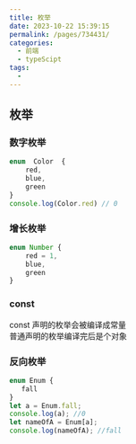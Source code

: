 ```yaml
---
title: 枚举
date: 2023-10-22 15:39:15
permalink: /pages/734431/
categories: 
  - 前端
  - typeScipt
tags: 
  - 
---
```

## 枚举
### 数字枚举
```ts
enum  Color  {
    red,
    blue,
    green
}
console.log(Color.red) // 0
```

### 增长枚举
```ts
enum Number {
    red = 1,
    blue,
    green
}
```

### const
const 声明的枚举会被编译成常量  
普通声明的枚举编译完后是个对象

### 反向枚举
```ts
enum Enum {
   fall
}
let a = Enum.fall;
console.log(a); //0
let nameOfA = Enum[a]; 
console.log(nameOfA); //fall
```
